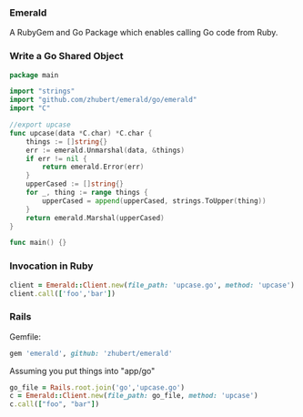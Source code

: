 ### Emerald

A RubyGem and Go Package which enables calling Go code from Ruby.


### Write a Go Shared Object


```go
package main

import "strings"
import "github.com/zhubert/emerald/go/emerald"
import "C"

//export upcase
func upcase(data *C.char) *C.char {
	things := []string{}
	err := emerald.Unmarshal(data, &things)
	if err != nil {
		return emerald.Error(err)
	}
	upperCased := []string{}
	for _, thing := range things {
		upperCased = append(upperCased, strings.ToUpper(thing))
	}
	return emerald.Marshal(upperCased)
}

func main() {}
```

### Invocation in Ruby


```ruby
client = Emerald::Client.new(file_path: 'upcase.go', method: 'upcase')
client.call(['foo','bar'])
```

### Rails

Gemfile:

```ruby
gem 'emerald', github: 'zhubert/emerald'
```

Assuming you put things into "app/go"

```ruby
go_file = Rails.root.join('go','upcase.go')
c = Emerald::Client.new(file_path: go_file, method: 'upcase')
c.call(["foo", "bar"])
```
